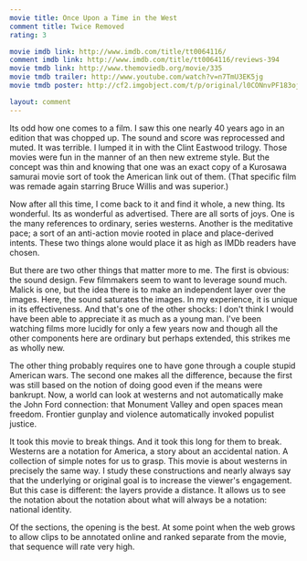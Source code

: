 ```yaml
---
movie title: Once Upon a Time in the West
comment title: Twice Removed
rating: 3

movie imdb link: http://www.imdb.com/title/tt0064116/
comment imdb link: http://www.imdb.com/title/tt0064116/reviews-394
movie tmdb link: http://www.themoviedb.org/movie/335
movie tmdb trailer: http://www.youtube.com/watch?v=n7TmU3EK5jg
movie tmdb poster: http://cf2.imgobject.com/t/p/original/l0CONnvPF183oja3fri6KGJOYAo.jpg

layout: comment
---
```


Its odd how one comes to a film. I saw this one nearly 40 years ago in an edition that was chopped up. The sound and score was reprocessed and muted. It was terrible. I lumped it in with the Clint Eastwood trilogy. Those movies were fun in the manner of an then new extreme style. But the concept was thin and knowing that one was an exact copy of a Kurosawa samurai movie sort of took the American link out of them. (That specific film was remade again starring Bruce Willis and was superior.)

Now after all this time, I come back to it and find it whole, a new thing. Its wonderful. Its as wonderful as advertised. There are all sorts of joys. One is the many references to ordinary, series westerns. Another is the meditative pace; a sort of an anti-action movie rooted in place and place-derived intents. These two things alone would place it as high as IMDb readers have chosen. 

But there are two other things that matter more to me. The first is obvious: the sound design. Few filmmakers seem to want to leverage sound much. Malick is one, but the idea there is to make an independent layer over the images. Here, the sound saturates the images. In my experience, it is unique in its effectiveness. And that's one of the other shocks: I don't think I would have been able to appreciate it as much as a young man. I've been watching films more lucidly for only a few years now and though all the other components here are ordinary but perhaps extended, this strikes me as wholly new.

The other thing probably requires one to have gone through a couple stupid American wars. The second one makes all the difference, because the first was still based on the notion of doing good even if the means were bankrupt. Now, a world can look at westerns and not automatically make the John Ford connection: that Monument Valley and open spaces mean freedom. Frontier gunplay and violence automatically invoked populist justice. 

It took this movie to break things. And it took this long for them to break. Westerns are a notation for America, a story about an accidental nation. A collection of simple notes for us to grasp. This movie is about westerns in precisely the same way. I study these constructions and nearly always say that the underlying or original goal is to increase the viewer's engagement. But this case is different: the layers provide a distance. It allows us to see the notation about the notation about what will always be a notation: national identity.

Of the sections, the opening is the best. At some point when the web grows to allow clips to be annotated online and ranked separate from the movie, that sequence will rate very high.